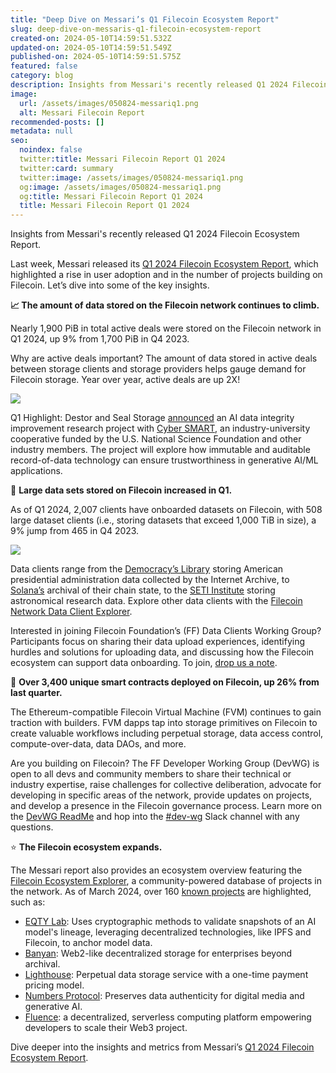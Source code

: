 ```yaml
---
title: "Deep Dive on Messari’s Q1 Filecoin Ecosystem Report"
slug: deep-dive-on-messaris-q1-filecoin-ecosystem-report
created-on: 2024-05-10T14:59:51.532Z
updated-on: 2024-05-10T14:59:51.549Z
published-on: 2024-05-10T14:59:51.575Z
featured: false
category: blog
description: Insights from Messari's recently released Q1 2024 Filecoin Ecosystem Report.
image:
  url: /assets/images/050824-messariq1.png
  alt: Messari Filecoin Report
recommended-posts: []
metadata: null
seo:
  noindex: false
  twitter:title: Messari Filecoin Report Q1 2024
  twitter:card: summary
  twitter:image: /assets/images/050824-messariq1.png
  og:image: /assets/images/050824-messariq1.png
  og:title: Messari Filecoin Report Q1 2024
  title: Messari Filecoin Report Q1 2024
---
```


Insights from Messari's recently released Q1 2024 Filecoin Ecosystem Report.

Last week, Messari released its [Q1 2024 Filecoin Ecosystem Report](https://messari.io/project/filecoin/quarterly-reports/q1-2024), which highlighted a rise in user adoption and in the number of projects building on Filecoin. Let’s dive into some of the key insights.

**📈 The amount of data stored on the Filecoin network continues to climb.**

Nearly 1,900 PiB in total active deals were stored on the Filecoin network in Q1 2024, up 9% from 1,700 PiB in Q4 2023.

Why are active deals important? The amount of data stored in active deals between storage clients and storage providers helps gauge demand for Filecoin storage. Year over year, active deals are up 2X!

![](https://lh7-us.googleusercontent.com/CJVlb9gBAqSM_CFOhmHyBCbGETO_QECsJBtEPnlnge3RwwPHQFMl5dR6E7QVFpZTR-9wN_tUGjRi_aKfdTTs9H9rQdsdckX-w4_YFnr0OrMhkyci54j3ijw85LJbcH_CQSSwOE1-9LKG5pCMSP64KKY)

Q1 Highlight: Destor and Seal Storage [announced](https://destor.com/resources/news/seal-storage-filecoin-destor-ai-data-integrity-project) an AI data integrity improvement research project with [Cyber SMART](https://cybersmartcenter.org/), an industry-university cooperative funded by the U.S. National Science Foundation and other industry members. The project will explore how immutable and auditable record-of-data technology can ensure trustworthiness in generative AI/ML applications.

📘 **Large data sets stored on Filecoin increased in Q1.**

As of Q1 2024, 2,007 clients have onboarded datasets on Filecoin, with 508 large dataset clients (i.e., storing datasets that exceed 1,000 TiB in size), a 9% jump from 465 in Q4 2023.

![](https://lh7-us.googleusercontent.com/VCIFvRUFoG0yQBcGplK-u_yiYmJN9PBn-n2rOFhLZc3c_4f-8D_4Evmk9guGI2IIU6sPE7MR6tp1fL2tqx1D3aj2XBXCHrd5wrmrUUyF__bLEyNqbld212wMN1EBffYWyoSZyxyxGBhrg63naJ6X5pw)

Data clients range from the [Democracy’s Library](https://fil.org/blog/democracy%E2%80%99s-library-announces-more-than-a-petabyte-of-government-data-uploaded-to-the-filecoin-network/) storing American presidential administration data collected by the Internet Archive, to [Solana’s](https://twitter.com/triton_one/status/1681761297170325506) archival of their chain state, to the [SETI Institute](https://destor.com/seti) storing astronomical research data. Explore other data clients with the [Filecoin Network Data Client Explorer](https://destor.com/en-us/filecoin-network-client-explorer).

Interested in joining Filecoin Foundation’s (FF) Data Clients Working Group? Participants focus on sharing their data upload experiences, identifying hurdles and solutions for uploading data, and discussing how the Filecoin ecosystem can support data onboarding. To join, [drop us a note](<mailto: dataclients@fil.org>).

📝 **Over 3,400 unique smart contracts deployed on Filecoin, up 26% from last quarter.**

The Ethereum-compatible Filecoin Virtual Machine (FVM) continues to gain traction with builders. FVM dapps tap into storage primitives on Filecoin to create valuable workflows including perpetual storage, data access control, compute-over-data, data DAOs, and more.

Are you building on Filecoin? The FF Developer Working Group (DevWG) is open to all devs and community members to share their technical or industry expertise, raise challenges for collective deliberation, advocate for developing in specific areas of the network, provide updates on projects, and develop a presence in the Filecoin governance process. Learn more on the [DevWG ReadMe](https://github.com/filecoin-project/DeveloperWG) and hop into the [\#dev-wg](https://filecoinproject.slack.com/archives/C06G5K8H3J7) Slack channel with any questions.

⭐ **The Filecoin ecosystem expands.**

The Messari report also provides an ecosystem overview featuring the [Filecoin Ecosystem Explorer](https://fil.org/ecosystem/), a community-powered database of projects in the network. As of March 2024, over 160 [known projects](https://fil.org/ecosystem/) are highlighted, such as:

- [EQTY Lab](https://fil.org/ecosystem-projects/eqty-lab-arc-collective/): Uses cryptographic methods to validate snapshots of an AI model's lineage, leveraging decentralized technologies, like IPFS and Filecoin, to anchor model data.
- [Banyan](https://fil.org/ecosystem-projects/banyan/): Web2-like decentralized storage for enterprises beyond archival.
- [Lighthouse](https://fil.org/ecosystem-projects/lighthouse/): Perpetual data storage service with a one-time payment pricing model.
- [Numbers Protocol](https://fil.org/ecosystem-projects/numbers-protocol/): Preserves data authenticity for digital media and generative AI.
- [Fluence](https://fil.org/ecosystem-projects/fluence/): a decentralized, serverless computing platform empowering developers to scale their Web3 project.

Dive deeper into the insights and metrics from Messari’s [Q1 2024 Filecoin Ecosystem Report](https://messari.io/project/filecoin/quarterly-reports/q1-2024).
